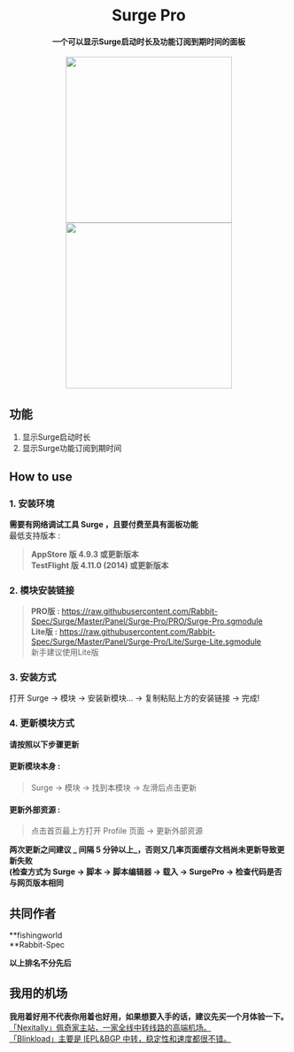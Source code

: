 <h1 align="center">Surge Pro</h1>

<h4 align="center">一个可以显示Surge启动时长及功能订阅到期时间的面板 </h4>

<p align="center">
<img src="https://raw.githubusercontent.com/Rabbit-Spec/Surge/Master/Panel/Surge-Pro/img/PRO.jpg" width="300"></img>
<img src="https://raw.githubusercontent.com/Rabbit-Spec/Surge/Master/Panel/Surge-Pro/img/Lite.jpg" width="300"></img>
</p>

## 功能
1. 显示Surge启动时长
2. 显示Surge功能订阅到期时间

## How to use
### 1. 安装环境
**需要有网络调试工具 Surge ，且要付费至具有面板功能**<br>
最低支持版本 :<br>
>**AppStore 版 4.9.3 或更新版本**<br>
>**TestFlight 版 4.11.0 (2014) 或更新版本**
### 2. 模块安装链接
> **PRO版 :** https://raw.githubusercontent.com/Rabbit-Spec/Surge/Master/Panel/Surge-Pro/PRO/Surge-Pro.sgmodule<br>
> **Lite版 :** https://raw.githubusercontent.com/Rabbit-Spec/Surge/Master/Panel/Surge-Pro/Lite/Surge-Lite.sgmodule<br>
> 新手建议使用Lite版

### 3. 安装方式
打开 Surge -> 模块 -> 安装新模块... -> 复制粘贴上方的安装链接 -> 完成!
### 4. 更新模块方式
**请按照以下步骤更新**<br>
#### 更新模块本身 : 
>Surge -> 模块 -> 找到本模块 -> 左滑后点击更新<br>
#### 更新外部资源 : 
>点击首页最上方打开 Profile 页面 -> 更新外部资源 <br>

**两次更新之间建议 _ 间隔 5 分钟以上_，否则又几率页面缓存文档尚未更新导致更新失败<br>
(检查方式为 Surge -> 脚本 -> 脚本编辑器 -> 载入 -> SurgePro -> 检查代码是否与网页版本相同**

## 共同作者
**fishingworld<br>
**Rabbit-Spec<br>

__以上排名不分先后__

## 我用的机场
**我用着好用不代表你用着也好用，如果想要入手的话，建议先买一个月体验一下。**<br>
[「Nexitally」佩奇家主站，一家全线中转线路的高端机场。](https://naixii.com/signupbyemail.aspx?MemberCode=0b532ff85dda43e595fb1ae17843ae6d20211110231626) <br>
[「Blinkload」主要是 IEPL&BGP 中转，稳定性和速度都很不错。](https://blinkload.to/aff/CLnL) <br>
